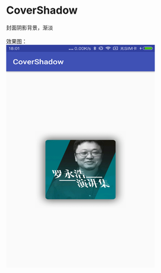 # CoverShadow
封面阴影背景，渐淡<br/>
<br/>
效果图：<br/>
<img src="./img/icon_result.png" width="400" height="600" align="center"/>